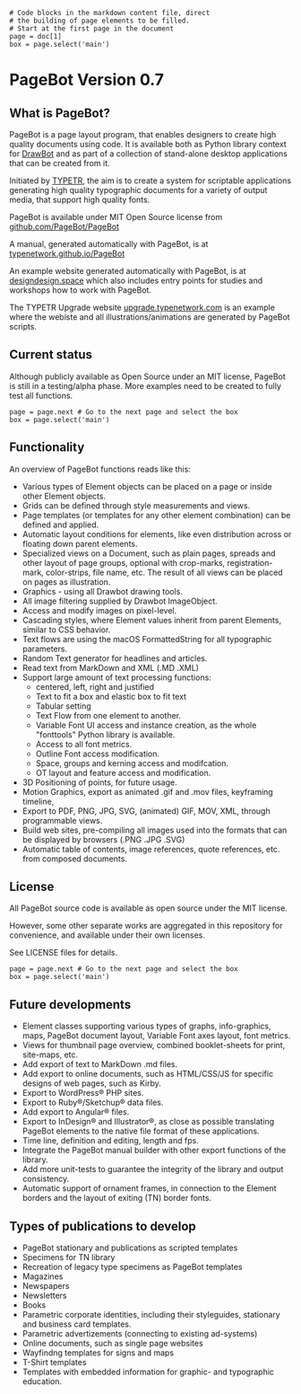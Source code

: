 ~~~
# Code blocks in the markdown content file, direct
# the building of page elements to be filled.
# Start at the first page in the document
page = doc[1]
box = page.select('main')
~~~

# PageBot Version 0.7

## What is PageBot?

PageBot is a page layout program, that enables designers to create high quality documents using code. 
It is available both as Python library context for [DrawBot](https://www.drawbot.com) and as part of a collection of stand-alone desktop applications that can be created from it. 

Initiated by [TYPETR](https://typetr.typenetwork.com), the aim is to create a system for scriptable applications generating high quality typographic documents for a variety of output media, that support high quality fonts.

PageBot is available under MIT Open Source license from [github.com/PageBot/PageBot](https://github.com/PageBot/PageBot)

A manual, generated automatically with PageBot, is at [typenetwork.github.io/PageBot](https://typenetwork.github.io/PageBot)

An example website generated automatically with PageBot, is at [designdesign.space](http://designdesign.space) which also includes entry points for studies and workshops how to work with PageBot.

The TYPETR Upgrade website [upgrade.typenetwork.com](https://upgrade.typenetwork.com) is an example where the webiste and all illustrations/animations are generated by PageBot scripts.


## Current status

Although publicly available as Open Source under an MIT license, PageBot is still in a testing/alpha phase.
More examples need to be created to fully test all functions.

~~~
page = page.next # Go to the next page and select the box
box = page.select('main')
~~~

## Functionality

An overview of PageBot functions reads like this:

* Various types of Element objects can be placed on a page or inside other Element objects.
* Grids can be defined through style measurements and views.
* Page templates (or templates for any other element combination) can be defined and applied.
* Automatic layout conditions for elements, like even distribution across or floating down parent elements.
* Specialized views on a Document, such as plain pages, spreads and other layout of page groups, optional with crop-marks, registration-mark, color-strips, file name, etc. The result of all views can be placed on pages as illustration.
* Graphics - using all Drawbot drawing tools.
* All image filtering supplied by Drawbot ImageObject.
* Access and modify images on pixel-level.
* Cascading styles, where Element values inherit from parent Elements, similar to CSS behavior.   
* Text flows are using the macOS FormattedString for all typographic parameters.
* Random Text generator for headlines and articles.
* Read text from MarkDown and XML (.MD .XML)
* Support large amount of text processing functions:
   * centered, left, right and justified
   * Text to fit a box and elastic box to fit text
   * Tabular setting
   * Text Flow from one element to another. 
   * Variable Font UI access and instance creation, as the whole "fonttools" Python library is available.
   * Access to all font metrics.
   * Outline Font access modification.
   * Space, groups and kerning access and modifcation.
   * OT layout and feature access and modification.
* 3D Positioning of points, for future usage.
* Motion Graphics, export as animated .gif and .mov files, keyframing timeline, 
* Export to PDF, PNG, JPG, SVG, (animated) GIF, MOV, XML, through programmable views.
* Build web sites, pre-compiling all images used into the formats that can be displayed by browsers (.PNG .JPG .SVG)
* Automatic table of contents, image references, quote references, etc. from composed documents.

## License

All PageBot source code is available as open source under the MIT license. 

However, some other separate works are aggregated in this repository for convenience, and available under their own licenses. 

See LICENSE files for details. 

~~~
page = page.next # Go to the next page and select the box
box = page.select('main')
~~~

## Future developments

* Element classes supporting various types of graphs, info-graphics, maps, PageBot document layout, Variable Font axes layout, font metrics.
* Views for thumbnail page overview, combined booklet-sheets for print, site-maps, etc.
* Add export of text to MarkDown .md files.
* Add export to online documents, such as HTML/CSS/JS for specific designs of web pages, such as Kirby.
* Export to WordPress® PHP sites.
* Export to Ruby®/Sketchup® data files.
* Add export to Angular® files.
* Export to InDesign® and Illustrator®, as close as possible translating PageBot elements to the native file format of these applications.
* Time line, definition and editing, length and fps.
* Integrate the PageBot manual builder with other export functions of the library.
* Add more unit-tests to guarantee the integrity of the library and output consistency.
* Automatic support of ornament frames, in connection to the Element borders and the layout of exiting (TN) border fonts.

## Types of publications to develop

* PageBot stationary and publications as scripted templates
* Specimens for TN library
* Recreation of legacy type specimens as PageBot templates
* Magazines
* Newspapers
* Newsletters
* Books
* Parametric corporate identities, including their styleguides, stationary and business card templates.
* Parametric advertizements (connecting to existing ad-systems)
* Online documents, such as single page websites
* Wayfindng templates for signs and maps
* T-Shirt templates
* Templates with embedded information for graphic- and typographic education.
